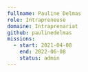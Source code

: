 ```yaml
---
fullname: Pauline Delmas 
role: Intrapreneuse 
domaine: Intraprenariat
github: paulinedelmas
missions:
  - start: 2021-04-08
    end: 2022-06-08
    status: admin
---
```


